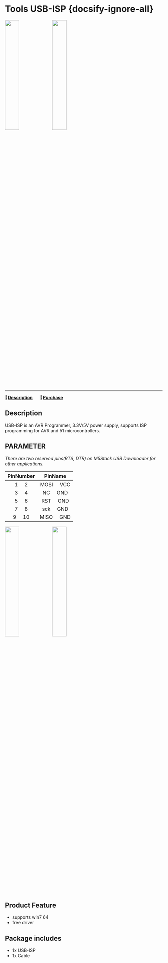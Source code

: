 # Tools USB-ISP {docsify-ignore-all}

<img src="assets/img/product_pics/tool/usb_isp/tool_usb_isp_01.jpg" width="30%" height="30%"><img src="assets/img/product_pics/tool/usb_isp/tool_usb_isp_03.jpg" width="30%" height="30%">

***

:memo:**[Description](#Description)**&nbsp;&nbsp;&nbsp;&nbsp;&nbsp;&nbsp;🛒**[Purchase](https://www.aliexpress.com/store/product/M5Stack-Official-ISP-USBasp-Programmer-for-51-ATMEL-AVR-Download-support-Win7-64-Random-Color/3226069_32969199531.html?spm=2114.12010615.8148356.5.20fe3ae4UnxHv5)**

## Description

USB-ISP is an AVR Programmer,  3.3V/5V power supply, supports ISP programming for AVR and 51 microcontrollers. 


## PARAMETER

*There are two reserved pins(RTS, DTR) on M5Stack USB Downloader for other applications.*

|       PinNumber      |        PinName        |
| :-------:        |:----------: |
|    1  &nbsp; &nbsp;  2     |   MOSI   &nbsp; &nbsp; VCC    |
|    3  &nbsp; &nbsp;  4     |   NC     &nbsp; &nbsp; GND    |
|    5  &nbsp; &nbsp;  6     |   RST    &nbsp; &nbsp; GND    |
|    7  &nbsp; &nbsp;  8     |   sck    &nbsp; &nbsp; GND    |
|    9  &nbsp; &nbsp;  10    |   MISO   &nbsp; &nbsp; GND    |

<img src="assets/img/product_pics/tool/usb_isp/tool_usb_isp_02.jpg" width="30%" height="30%"><img src="assets/img/product_pics/tool/usb_isp/tool_usb_isp_04.jpg" width="30%" height="30%">


## Product Feature
- supports win7 64
- free driver
## Package includes 
- 1x USB-ISP  
- 1x Cable


